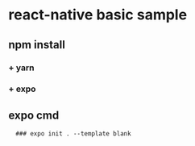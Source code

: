 # react-native basic sample

## npm install
### + yarn
### + expo

## expo cmd
```
  ### expo init . --template blank
```

